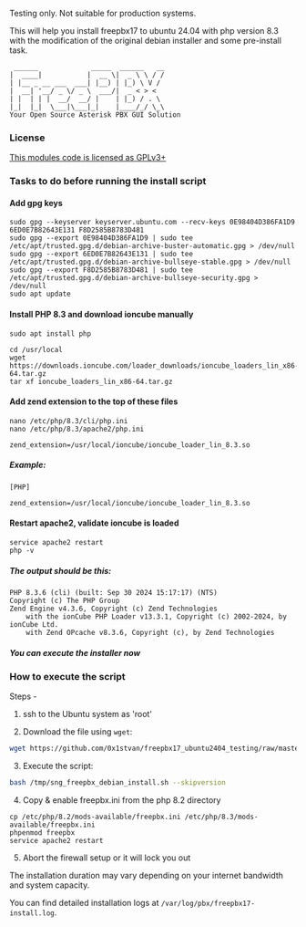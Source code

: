 Testing only. Not suitable for production systems.

This will help you install freepbx17 to ubuntu 24.04 with php version 8.3 with the modification of the original debian installer and some pre-install task.

```
 ______             _____  ______   __
|  ____|           |  __ \|  _ \ \ / /
| |__ _ __ ___  ___| |__) | |_) \ V /
|  __| '__/ _ \/ _ \  ___/|  _ < > <
| |  | | |  __/  __/ |    | |_) / . \
|_|  |_|  \___|\___|_|    |____/_/ \_\
Your Open Source Asterisk PBX GUI Solution
```

### License

[This modules code is licensed as GPLv3+](https://www.gnu.org/licenses/gpl-3.0.txt)

### Tasks to do before running the install script

#### Add gpg keys

```
sudo gpg --keyserver keyserver.ubuntu.com --recv-keys 0E98404D386FA1D9 6ED0E7B82643E131 F8D2585B8783D481
sudo gpg --export 0E98404D386FA1D9 | sudo tee /etc/apt/trusted.gpg.d/debian-archive-buster-automatic.gpg > /dev/null
sudo gpg --export 6ED0E7B82643E131 | sudo tee /etc/apt/trusted.gpg.d/debian-archive-bullseye-stable.gpg > /dev/null
sudo gpg --export F8D2585B8783D481 | sudo tee /etc/apt/trusted.gpg.d/debian-archive-bullseye-security.gpg > /dev/null
sudo apt update
```

#### Install PHP 8.3 and download ioncube manually

```
sudo apt install php
```

```
cd /usr/local
wget https://downloads.ioncube.com/loader_downloads/ioncube_loaders_lin_x86-64.tar.gz
tar xf ioncube_loaders_lin_x86-64.tar.gz
```

#### Add zend extension to the top of these files
```
nano /etc/php/8.3/cli/php.ini
nano /etc/php/8.3/apache2/php.ini
```

```
zend_extension=/usr/local/ioncube/ioncube_loader_lin_8.3.so
```

##### Example:
```
[PHP]

zend_extension=/usr/local/ioncube/ioncube_loader_lin_8.3.so
```

#### Restart apache2, validate ioncube is loaded
```
service apache2 restart
php -v
```

##### The output should be this:

```
PHP 8.3.6 (cli) (built: Sep 30 2024 15:17:17) (NTS)
Copyright (c) The PHP Group
Zend Engine v4.3.6, Copyright (c) Zend Technologies
    with the ionCube PHP Loader v13.3.1, Copyright (c) 2002-2024, by ionCube Ltd.
    with Zend OPcache v8.3.6, Copyright (c), by Zend Technologies
```

##### You can execute the installer now

### How to execute the script

Steps -

1) ssh to the Ubuntu system as 'root'

2) Download the file using `wget`:

```bash
wget https://github.com/0x1stvan/freepbx17_ubuntu2404_testing/raw/master/sng_freepbx_debian_install.sh -O /tmp/sng_freepbx_debian_install.sh
```

3) Execute the script:

```bash
bash /tmp/sng_freepbx_debian_install.sh --skipversion
```

4) Copy & enable freepbx.ini from the php 8.2 directory
```
cp /etc/php/8.2/mods-available/freepbx.ini /etc/php/8.3/mods-available/freepbx.ini
phpenmod freepbx
service apache2 restart
```

5) Abort the firewall setup or it will lock you out

The installation duration may vary depending on your internet bandwidth and system capacity.

You can find detailed installation logs at `/var/log/pbx/freepbx17-install.log`.
